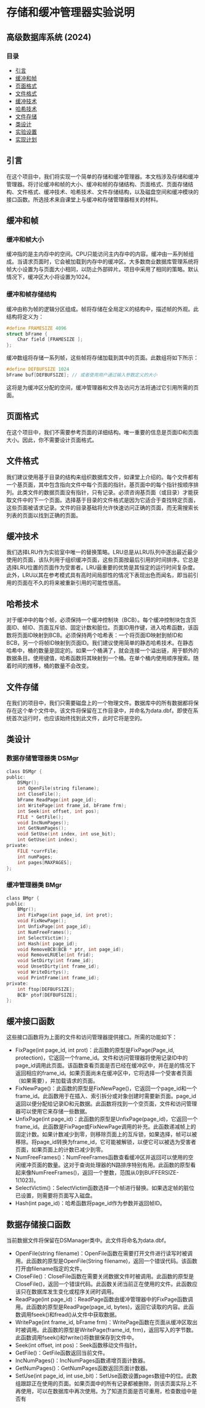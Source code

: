 # 存储和缓冲管理器实验说明

## 高级数据库系统 (2024)

### 目录

- [引言](#引言)
- [缓冲和帧](#缓冲和帧)
- [页面格式](#页面格式)
- [文件格式](#文件格式)
- [缓冲技术](#缓冲技术)
- [哈希技术](#哈希技术)
- [文件存储](#文件存储)
- [类设计](#类设计)
- [实验设置](#实验设置)
- [实现计划](#实现计划)

## 引言

在这个项目中，我们将实现一个简单的存储和缓冲管理器。本文档涉及存储和缓冲管理器。将讨论缓冲和帧的大小、缓冲和帧的存储结构、页面格式、页面存储结构、文件格式、缓冲技术、哈希技术、文件存储结构，以及磁盘空间和缓冲模块的接口函数。所选技术来自课堂上与缓冲和存储管理器相关的材料。

## 缓冲和帧

### 缓冲和帧大小

缓冲指的是主内存中的空间。CPU只能访问主内存中的内容。缓冲由一系列帧组成。当请求页面时，它会被加载到内存中的缓冲区。大多数商业数据库管理系统将帧大小设置为与页面大小相同，以防止外部碎片。项目中采用了相同的策略。默认情况下，缓冲区大小将设置为1024。

### 缓冲和帧存储结构

缓冲由称为帧的逻辑分区组成。帧将存储在全局定义的结构中，描述帧的外观。此结构将定义为：

```c
#define FRAMESIZE 4096
struct bFrame {
    Char field [FRAMESIZE ];
};
```

缓冲数组将存储一系列帧，这些帧将存储加载到其中的页面。此数组将如下所示：

```c
#define DEFBUFSIZE 1024
bFrame buf[DEFBUFSIZE]; // 或者使用用户通过输入参数定义的大小
```

这将是为缓冲区分配的空间，缓冲管理器和文件及访问方法将通过它引用所需的页面。

## 页面格式

在这个项目中，我们不需要参考页面的详细结构。唯一重要的信息是页面ID和页面大小。因此，你不需要设计页面格式。

## 文件格式

我们建议使用基于目录的结构来组织数据库文件，如课堂上介绍的。每个文件都有一个基页面，其中包含指向文件中每个页面的指针。基页面中的每个指针按顺序排列。此类文件的数据页面没有指针，只有记录。必须咨询基页面（或目录）才能获取文件中的下一个页面。选择基于目录的文件格式是因为它适合于查找特定页面，这些页面被请求记录。文件的目录基础将允许快速访问正确的页面，而无需搜索长列表的页面以找到正确的页面。

## 缓冲技术

我们选择LRU作为实验室中唯一的替换策略。LRU总是从LRU队列中逐出最近最少使用的页面，该队列用于组织缓冲页面，这些页面按最后引用的时间排序。它总是选择LRU位置的页面作为受害者。LRU最重要的优势是其恒定的运行时间复杂度。此外，LRU以其在参考模式具有高时间局部性的情况下表现出色而闻名，即当前引用的页面在不久的将来被重新引用的可能性很高。

## 哈希技术

对于缓冲中的每个帧，必须保持一个缓冲控制块（BCB）。每个缓冲控制块包含页面ID、帧ID、页面互斥锁、固定计数和脏位。页面ID用作键，进入哈希函数，该函数将页面ID映射到BCB。必须保持两个哈希表：一个将页面ID映射到帧ID和BCB，另一个将帧ID映射到页面ID。我们建议使用简单的静态哈希技术。在静态哈希中，桶的数量是固定的。如果一个桶满了，就会连接一个溢出链，用于额外的数据条目。使用键值，哈希函数将其映射到一个桶。在单个桶内使用顺序搜索。随着时间的推移，桶的数量不会改变。

## 文件存储

在我们的项目中，我们只需要磁盘上的一个物理文件。数据库中的所有数据都将保存在这个单个文件中。该文件将保留在工作目录中，并命名为data.dbf。即使在系统首次运行时，也应该始终找到此文件，此时它将是空的。

## 类设计

### 数据存储管理器类 DSMgr

```c
class DSMgr {
public:
    DSMgr();
    int OpenFile(string filename);
    int CloseFile();
    bFrame ReadPage(int page_id);
    int WritePage(int frame_id, bFrame frm);
    int Seek(int offset, int pos);
    FILE * GetFile();
    void IncNumPages();
    int GetNumPages();
    void SetUse(int index, int use_bit);
    int GetUse(int index);
private:
    FILE *currFile;
    int numPages;
    int pages[MAXPAGES];
};
```

### 缓冲管理器类 BMgr

```c
class BMgr {
public:
    BMgr();
    int FixPage(int page_id, int prot);
    void FixNewPage();
    int UnfixPage(int page_id);
    int NumFreeFrames();
    int SelectVictim();
    int Hash(int page_id);
    void RemoveBCB(BCB * ptr, int page_id);
    void RemoveLRUEle(int frid);
    void SetDirty(int frame_id);
    void UnsetDirty(int frame_id);
    void WriteDirtys();
    void PrintFrame(int frame_id);
private:
    int ftop[DEFBUFSIZE];
    BCB* ptof[DEFBUFSIZE];
};
```

## 缓冲接口函数

这些接口函数将为上面的文件和访问管理器提供接口。所需的功能如下：

- FixPage(int page_id, int prot)：此函数的原型是FixPage(Page_id, protection)，它返回一个frame_id。文件和访问管理器将使用记录ID中的page_id调用此页面。该函数查看页面是否已经在缓冲区中，并在是的情况下返回相应的frame_id。如果页面尚未在缓冲区中，它将选择一个受害者页面（如果需要），并加载请求的页面。
- FixNewPage()：此函数的原型是FixNewPage()，它返回一个page_id和一个frame_id。此函数用于在插入、索引拆分或对象创建时需要新页面。page_id返回以便分配给记录ID和元数据。此函数将找到一个空页面，文件和访问管理器可以使用它来存储一些数据。
- UnfixPage(int page_id)：此函数的原型是UnfixPage(page_id)，它返回一个frame_id。此函数是FixPage或FixNewPage调用的补充。此函数递减帧上的固定计数。如果计数减少到零，则移除页面上的互斥锁，如果选择，帧可以被移除。将page_id转换为frame_id，它可能被解锁，以便它可以被选为受害者页面，如果页面上的计数已减少到零。
- NumFreeFrames()：NumFreeFrames函数查看缓冲区并返回可以使用的空闲缓冲页面的数量。这对于查询处理器的N路排序特别有用。此函数的原型看起来像NumFreeFrames()，返回一个整数，范围从0到BUFFERSIZE-1(1023)。
- SelectVictim()：SelectVictim函数选择一个帧进行替换。如果选定帧的脏位已设置，则需要将页面写入磁盘。
- Hash(int page_id)：哈希函数将page_id作为参数并返回帧ID。

## 数据存储接口函数

当前数据文件将保留在DSManager类中。此文件将命名为data.dbf。

- OpenFile(string filename)：OpenFile函数在需要打开文件进行读写时被调用。此函数的原型是OpenFile(String filename)，返回一个错误代码。该函数打开由filename指定的文件。
- CloseFile()：CloseFile函数在需要关闭数据文件时被调用。此函数的原型是CloseFile()，返回一个错误代码。此函数关闭当前正在使用的文件。此函数应该只在数据库发生变化或程序关闭时调用。
- ReadPage(int page_id)：ReadPage函数由缓冲管理器中的FixPage函数调用。此函数的原型是ReadPage(page_id, bytes)，返回它读取的内容。此函数调用fseek()和fread()从文件中获取数据。
- WritePage(int frame_id, bFrame frm)：WritePage函数在页面从缓冲区取出时被调用。此函数的原型是WritePage(frame_id, frm)，返回写入的字节数。此函数调用fseek()和fwrite()将数据保存到文件中。
- Seek(int offset, int pos)：Seek函数移动文件指针。
- GetFile()：GetFile函数返回当前文件。
- IncNumPages()：IncNumPages函数递增页面计数器。
- GetNumPages()：GetNumPages函数返回页面计数器。
- SetUse(int page_id, int use_bit)：SetUse函数设置pages数组中的位。此数组跟踪正在使用的页面。如果页面中的所有记录都被删除，则该页面实际上不再使用，可以在数据库中再次使用。为了知道页面是否可重用，检查数组中是否有
